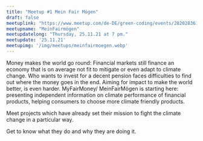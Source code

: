 ```yaml
---
title: "Meetup #1 Mein Fair Mögen"
draft: false
meetuplink: "https://www.meetup.com/de-DE/green-coding/events/282028361/"
meetupname: "MeinFairmögen"
meetupdatelong: "Thursday, 25.11.21 at 7 pm."
meetupdate: '25.11.21'
meetupimg: '/img/meetups/meinfairmoegen.webp'
---
```


Money makes the world go round: Financial markets still finance an economy that is on average not fit to mitigate or even adapt to climate change. Who wants to invest for a decent pension faces difficulties to find out where the money goes in the end. Aiming for impact to make the world better, is even harder. MyFairMoney/ MeinFairMögen is starting here: presenting independent information on climate performance of financial products, helping consumers to choose more climate friendly products.

Meet projects which have already set their mission to fight the climate change in a particular way.

Get to know what they do and why they are doing it.

